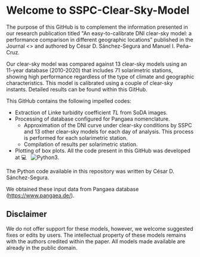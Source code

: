 # Welcome to SSPC-Clear-Sky-Model
The purpose of this GitHub is to complement the information presented in our research publication titled "An easy-to-calibrate DNI clear-sky model: a performance comparison in different geographic locations" published in the Journal <<Journal name>> and authored by César D. Sánchez-Segura and Manuel I. Peña-Cruz.

Our clear-sky model was compared against 13 clear-sky models using an 11-year database (2010-2020) that includes 71 solarimetric stations, showing high performance regardless of the type of climate and geographic characteristics. This model is calibrated using a couple of clear-sky instants. Detailed results can be found within this GitHub.
  
  
This GitHub contains the following impelled codes:
  - Extraction of Linke turbidity coefficient *TL* from SoDA images.
  - Processing of database configured for Pangaea nomenclature.
    - Approximation of the DNI curve under clear-sky conditions by SSPC and 13 other clear-sky models for each day of analysis. This process is performed for each solarimetric station.
    - Compilation of results per solarimetric station. 
  - Plotting of box plots.
All the code present in this GitHub was developed at 💻 &nbsp; ![Python](https://img.shields.io/badge/-Python-333333?style=flat&logo=python)3.

  
The Python code available in this repository was written by César D. Sánchez-Segura.

  
We obtained these input data from Pangaea database (https://www.pangaea.de/). 
## Disclaimer
We do not offer support for these models, however, we welcome suggested fixes or edits by users. 
The intellectual property of these models remains with the authors credited within the paper. 
All models made available are already in the public domain.
